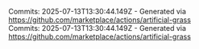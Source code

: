 Commits: 2025-07-13T13:30:44.149Z - Generated via https://github.com/marketplace/actions/artificial-grass
<br>
Commits: 2025-07-13T13:30:44.149Z - Generated via https://github.com/marketplace/actions/artificial-grass
<br>
